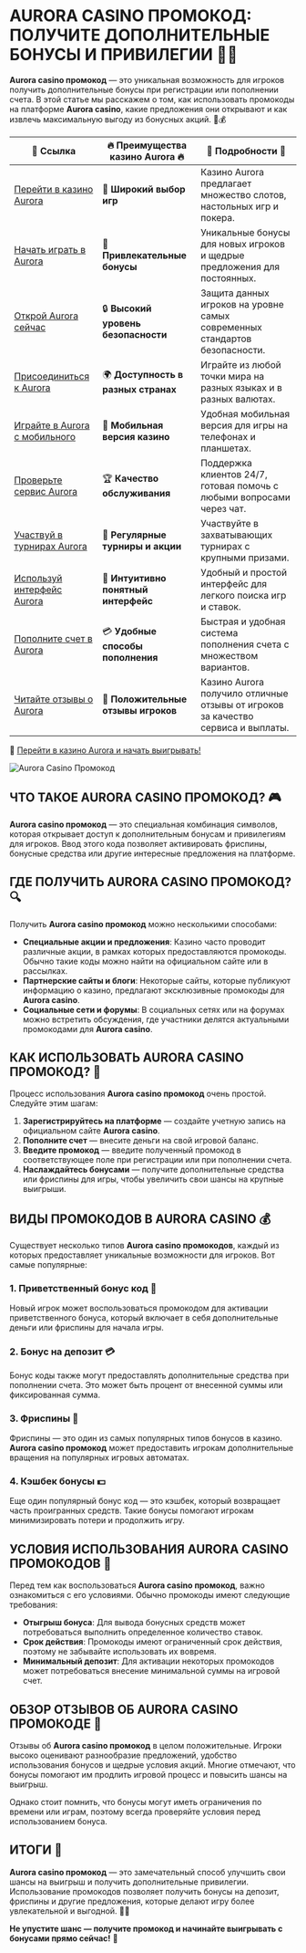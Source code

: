 # AURORA CASINO ПРОМОКОД: ПОЛУЧИТЕ ДОПОЛНИТЕЛЬНЫЕ БОНУСЫ И ПРИВИЛЕГИИ 🎁💥

**Aurora casino промокод** — это уникальная возможность для игроков получить дополнительные бонусы при регистрации или пополнении счета. В этой статье мы расскажем о том, как использовать промокоды на платформе **Aurora casino**, какие предложения они открывают и как извлечь максимальную выгоду из бонусных акций. 🌟💰

| 🔗 **Ссылка**                                         | 🔥 **Преимущества казино Aurora** 🔥  | 🌟 **Подробности** 🌟 |
|-----------------------------------------------------|-------------------------------------|----------------------|
| [Перейти в казино Aurora](https://10trafic-stat2.com/click/668546556bcc6313411604bd/6766/13032/subaccount) | 🎰 **Широкий выбор игр**           | Казино Aurora предлагает множество слотов, настольных игр и покера. |
| [Начать играть в Aurora](https://10trafic-stat2.com/click/668546556bcc6313411604bd/6766/13032/subaccount) | 💸 **Привлекательные бонусы**      | Уникальные бонусы для новых игроков и щедрые предложения для постоянных. |
| [Открой Aurora сейчас](https://10trafic-stat2.com/click/668546556bcc6313411604bd/6766/13032/subaccount) | 🔒 **Высокий уровень безопасности** | Защита данных игроков на уровне самых современных стандартов безопасности. |
| [Присоединиться к Aurora](https://10trafic-stat2.com/click/668546556bcc6313411604bd/6766/13032/subaccount) | 🌍 **Доступность в разных странах** | Играйте из любой точки мира на разных языках и в разных валютах. |
| [Играйте в Aurora с мобильного](https://10trafic-stat2.com/click/668546556bcc6313411604bd/6766/13032/subaccount) | 📱 **Мобильная версия казино**    | Удобная мобильная версия для игры на телефонах и планшетах. |
| [Проверьте сервис Aurora](https://10trafic-stat2.com/click/668546556bcc6313411604bd/6766/13032/subaccount) | 🏆 **Качество обслуживания**      | Поддержка клиентов 24/7, готовая помочь с любыми вопросами через чат. |
| [Участвуй в турнирах Aurora](https://10trafic-stat2.com/click/668546556bcc6313411604bd/6766/13032/subaccount) | 🎉 **Регулярные турниры и акции** | Участвуйте в захватывающих турнирах с крупными призами. |
| [Используй интерфейс Aurora](https://10trafic-stat2.com/click/668546556bcc6313411604bd/6766/13032/subaccount) | 🎯 **Интуитивно понятный интерфейс** | Удобный и простой интерфейс для легкого поиска игр и ставок. |
| [Пополните счет в Aurora](https://10trafic-stat2.com/click/668546556bcc6313411604bd/6766/13032/subaccount) | 💳 **Удобные способы пополнения** | Быстрая и удобная система пополнения счета с множеством вариантов. |
| [Читайте отзывы о Aurora](https://10trafic-stat2.com/click/668546556bcc6313411604bd/6766/13032/subaccount) | 💬 **Положительные отзывы игроков** | Казино Aurora получило отличные отзывы от игроков за качество сервиса и выплаты. |

🔗 [Перейти в казино Aurora и начать выигрывать!](https://10trafic-stat2.com/click/668546556bcc6313411604bd/6766/13032/subaccount)

![Aurora Casino Промокод](https://sun9-55.userapi.com/impf/pvHcDS8RQKOlTEfnzAUtqgme41ybo6x1hJ1hrw/PuPxScH4DZc.jpg?size=1920x768&quality=95&crop=585,0,1300,519&sign=cf0b99c68af82279fa7dc90bfb1fd736&type=cover_group)

## ЧТО ТАКОЕ AURORA CASINO ПРОМОКОД? 🎮

**Aurora casino промокод** — это специальная комбинация символов, которая открывает доступ к дополнительным бонусам и привилегиям для игроков. Ввод этого кода позволяет активировать фриспины, бонусные средства или другие интересные предложения на платформе.

## ГДЕ ПОЛУЧИТЬ AURORA CASINO ПРОМОКОД? 🔍

Получить **Aurora casino промокод** можно несколькими способами:

- **Специальные акции и предложения**: Казино часто проводит различные акции, в рамках которых предоставляются промокоды. Обычно такие коды можно найти на официальном сайте или в рассылках.
- **Партнерские сайты и блоги**: Некоторые сайты, которые публикуют информацию о казино, предлагают эксклюзивные промокоды для **Aurora casino**.
- **Социальные сети и форумы**: В социальных сетях или на форумах можно встретить обсуждения, где участники делятся актуальными промокодами для **Aurora casino**.

## КАК ИСПОЛЬЗОВАТЬ AURORA CASINO ПРОМОКОД? 🎰

Процесс использования **Aurora casino промокод** очень простой. Следуйте этим шагам:

1. **Зарегистрируйтесь на платформе** — создайте учетную запись на официальном сайте **Aurora casino**.
2. **Пополните счет** — внесите деньги на свой игровой баланс.
3. **Введите промокод** — введите полученный промокод в соответствующее поле при регистрации или при пополнении счета.
4. **Наслаждайтесь бонусами** — получите дополнительные средства или фриспины для игры, чтобы увеличить свои шансы на крупные выигрыши.

## ВИДЫ ПРОМОКОДОВ В AURORA CASINO 💰

Существует несколько типов **Aurora casino промокодов**, каждый из которых предоставляет уникальные возможности для игроков. Вот самые популярные:

### 1. **Приветственный бонус код** 🎉
Новый игрок может воспользоваться промокодом для активации приветственного бонуса, который включает в себя дополнительные деньги или фриспины для начала игры.

### 2. **Бонус на депозит** 💳
Бонус коды также могут предоставлять дополнительные средства при пополнении счета. Это может быть процент от внесенной суммы или фиксированная сумма.

### 3. **Фриспины** 🎰
Фриспины — это один из самых популярных типов бонусов в казино. **Aurora casino промокод** может предоставить игрокам дополнительные вращения на популярных игровых автоматах.

### 4. **Кэшбек бонусы** 💵
Еще один популярный бонус код — это кэшбек, который возвращает часть проигранных средств. Такие бонусы помогают игрокам минимизировать потери и продолжить игру.

## УСЛОВИЯ ИСПОЛЬЗОВАНИЯ AURORA CASINO ПРОМОКОДОВ 🔐

Перед тем как воспользоваться **Aurora casino промокод**, важно ознакомиться с его условиями. Обычно промокоды имеют следующие требования:

- **Отыгрыш бонуса**: Для вывода бонусных средств может потребоваться выполнить определенное количество ставок.
- **Срок действия**: Промокоды имеют ограниченный срок действия, поэтому не забывайте использовать их вовремя.
- **Минимальный депозит**: Для активации некоторых промокодов может потребоваться внесение минимальной суммы на игровой счет.

## ОБЗОР ОТЗЫВОВ ОБ AURORA CASINO ПРОМОКОДЕ 📣

Отзывы об **Aurora casino промокод** в целом положительные. Игроки высоко оценивают разнообразие предложений, удобство использования бонусов и щедрые условия акций. Многие отмечают, что бонусы помогают им продлить игровой процесс и повысить шансы на выигрыш.

Однако стоит помнить, что бонусы могут иметь ограничения по времени или играм, поэтому всегда проверяйте условия перед использованием бонуса.

## ИТОГИ 🎉

**Aurora casino промокод** — это замечательный способ улучшить свои шансы на выигрыш и получить дополнительные привилегии. Использование промокодов позволяет получить бонусы на депозит, фриспины и другие предложения, которые делают игру более увлекательной и выгодной. 🌟🎰

**Не упустите шанс — получите промокод и начинайте выигрывать с бонусами прямо сейчас!** 🚀
